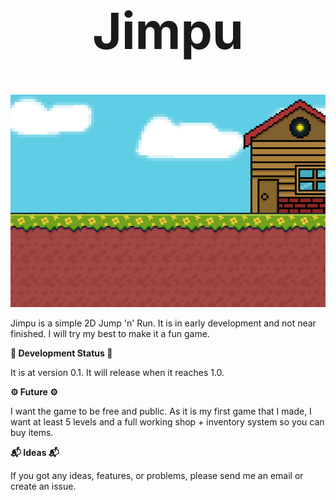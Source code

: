 <div align="center">

  <h1 style="font-size: 80px;">Jimpu</h1>

  <img src="Assets/Image/Baggroudn.png" style="width: 600px; height: 340px; object-fit: cover; object-position: top;" />

</div>




Jimpu is a simple 2D Jump 'n' Run.
It is in early development and
not near finished. I will try my best
to make it a fun game.

**🚧 Development Status 🚧**

It is at version 0.1. It will release
when it reaches 1.0.

**⚙️ Future ⚙️**

I want the game to be free and public.
As it is my first game that I made, I want
at least 5 levels and a full working shop +
inventory system so you can buy items.

**📬 Ideas 📬**

If you got any ideas, features, or problems,
please send me an email or create an issue.


